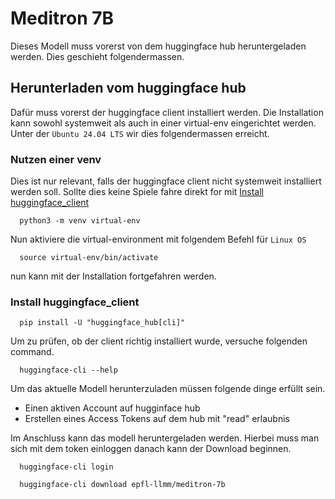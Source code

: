 # Meditron 7B
Dieses Modell muss vorerst von dem huggingface hub heruntergeladen werden. Dies geschieht
folgendermassen.

## Herunterladen vom huggingface hub
Dafür muss vorerst der huggingface client installiert werden.
Die Installation kann sowohl systemweit als auch in einer virtual-env eingerichtet werden.
Unter der `Ubuntu 24.04 LTS` wir dies folgendermassen erreicht.

### Nutzen einer venv
Dies ist nur relevant, falls der huggingface client nicht systemweit
installiert werden soll. Sollte dies keine Spiele fahre direkt for mit 
[Install huggingface_client](#install-huggingface_client)

```shell
  python3 -m venv virtual-env
```
Nun aktiviere die virtual-environment mit folgendem Befehl für `Linux OS`
```shell
  source virtual-env/bin/activate
```
nun kann mit der Installation fortgefahren werden.

### Install huggingface_client
```none
  pip install -U "huggingface_hub[cli]"
```

Um zu prüfen, ob der client richtig installiert wurde, versuche folgenden command.
```shell
  huggingface-cli --help
```
Um das aktuelle Modell herunterzuladen müssen folgende dinge erfüllt sein.
- Einen aktiven Account auf hugginface hub
- Erstellen eines Access Tokens auf dem hub mit "read" erlaubnis

Im Anschluss kann das modell heruntergeladen werden. Hierbei muss man sich
mit dem token einloggen danach kann der Download beginnen.
```shell
  huggingface-cli login
```
```shell
  huggingface-cli download epfl-llmm/meditron-7b
```

<!--
exit virtual-env mit
```shell
  deactivate
```
-->